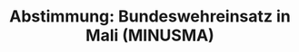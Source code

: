 ---
abstimmung:
  abstimmung: 2
  bundestagssitzung: 42
  legislaturperiode: 18
categories:
- Bundeswehr
- Ausland
data:
- title: Abstimmungsergebnis 20140625_2-data.pdf
  url: /res/abstimmungsliste/20140625_2-data.pdf
- title: Abstimmungsergebnis 20140625_2_xls-data.csv
  url: /res/abstimmungsliste/analyses/20140625_2_xls-data.csv
documents:
- local: /res/abstimmungsdaten/018-042-02/1801416.pdf
  title: Drucksache 18/01416.pdf
  url: http://dip21.bundestag.de/dip21/btd/18/014/1801416.pdf
- local: /res/abstimmungsdaten/018-042-02/1801811.pdf
  title: Drucksache 18/01811.pdf
  url: http://dip21.bundestag.de/dip21/btd/18/018/1801811.pdf
ergebnis:
  cdu/csu:
    enthaltung: 0
    gesamt: 311
    ja: 295
    nein: 0
    nichtabgegeben: 16
    ungueltig: 0
  die.linke:
    enthaltung: 0
    gesamt: 64
    ja: 0
    nein: 57
    nichtabgegeben: 7
    ungueltig: 0
  file: 20140625_2_xls-data.csv
  gruenen:
    enthaltung: 3
    gesamt: 63
    ja: 53
    nein: 3
    nichtabgegeben: 4
    ungueltig: 0
  spd:
    enthaltung: 2
    gesamt: 193
    ja: 170
    nein: 4
    nichtabgegeben: 17
    ungueltig: 0
layout: abstimmung
links:
- title: https://www.bundestag.de/parlament/plenum/abstimmung/abstimmung?id=280
  url: https://www.bundestag.de/parlament/plenum/abstimmung/abstimmung?id=280
- title: http://www.abgeordnetenwatch.de/verlaengerung_der_bundeswehrbeteiligung_an_un_mission_in_mali_unterstuetzungsmission-1105-628.html
  url: http://www.abgeordnetenwatch.de/verlaengerung_der_bundeswehrbeteiligung_an_un_mission_in_mali_unterstuetzungsmission-1105-628.html
preview: "Deutscher Bundestag\n\n42. Sitzung des Deutschen Bundestages\nam Mittwoch,\
  \ 25.Juni 2014\nEndg\xFCltiges Ergebnis der Namentlichen Abstimmung Nr. 2\n\nBeschlussempfehlung\
  \ des Ausw\xE4rtigen Ausschusses (3. Ausschuss) zu dem Antrag der\nBundesregierung\n\
  Fortsetzung der Beteiligung bewaffneter deutscher Streitkr\xE4fte an der Multidimensionalen\n\
  Integrierten Stabilisierungsmission der Vereinten Nationen in Mali (MINUSMA) auf\n\
  Grundlage der Resolution 2100 (2013) des Sicherheitsrates der Vereinten Nationen\
  \ vom 25.\nApril 2013\n- Drucksachen 18/1416 und 18/1811 -\n\nAbgegebene Stimmen\
  \ insgesamt:\nNicht abgegebene Stimmen:\nJa-Stimmen:\n\n587\n44\n518\n\nNein-Stimmen:\n\
  \n64\n\nEnthaltungen:\n\n5\n\nUng\xFCltige:\n\n0\n\nBerlin, den 25.06.2014\n\nBeginn:\
  \ 13:47\nEnde: 13:49\n"
tags:
- Mali
- MINUSMA
- UN
title: 'Abstimmung: Bundeswehreinsatz in Mali (MINUSMA)'
---